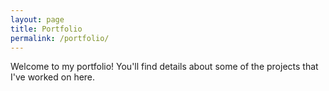 ```yaml
---
layout: page
title: Portfolio
permalink: /portfolio/
---
```


Welcome to my portfolio! You'll find details about some of the projects that I've worked on here. 